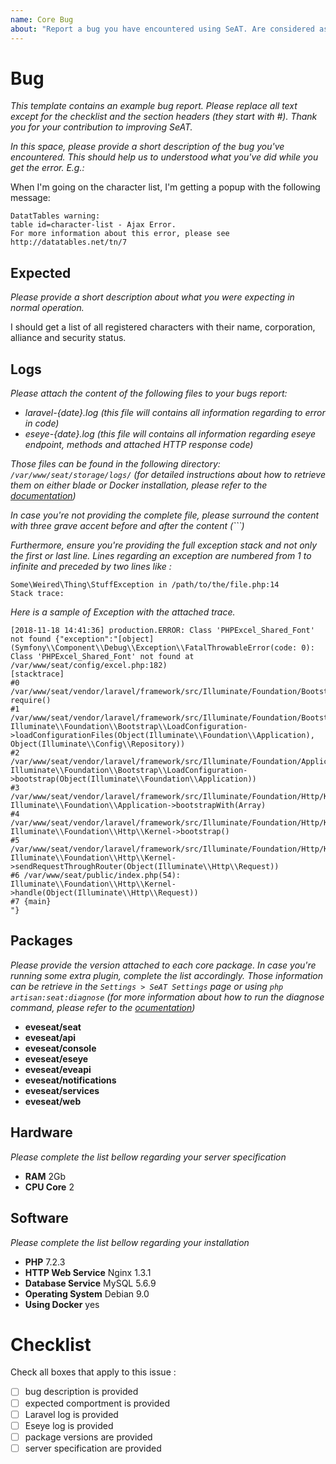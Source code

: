 ```yaml
---
name: Core Bug
about: "Report a bug you have encountered using SeAT. Are considered as bugs everything including ACL outage, security outage, Exception, etc... **Note:** Issues related to SeAT API must be reported on the API Issue template. If you're encountering issues while attempting to install SeAT itself, please go to our Slack in #support channel which will be a better place to sort such problems: [Get an invite](https://eveseat-slack.herokuapp.com)"
---
```


# Bug
*This template contains an example bug report. Please replace all text except for the checklist and the section headers (they start with \#). Thank you for your contribution to improving SeAT.*

*In this space, please provide a short description of the bug you've encountered.
This should help us to understood what you've did while you get the error. E.g.:*

When I'm going on the character list, I'm getting a popup with the following message:
```
DatatTables warning:
table id=character-list - Ajax Error.
For more information about this error, please see http://datatables.net/tn/7
```

## Expected

*Please provide a short description about what you were expecting in normal operation.*

I should get a list of all registered characters with their name, corporation, alliance and security status.

## Logs

*Please attach the content of the following files to your bugs report:*
 - *laravel-{date}.log (this file will contains all information regarding to error in code)*
 - *eseye-{date}.log (this file will contains all information regarding eseye endpoint, methods and attached HTTP response code)*

*Those files can be found in the following directory: `/var/www/seat/storage/logs/`*
*(for detailed instructions about how to retrieve them on either blade or Docker installation, please refer to the [documentation](https://eveseat.github.io/docs/troubleshooting/#checking-log-files))*

*In case you're not providing the complete file, please surround the content with three grave accent before and after the content (```)*

*Furthermore, ensure you're providing the full exception stack and not only the first or last line. Lines regarding an exception are numbered from 1 to infinite and preceded by two lines like :*
```
Some\Weired\Thing\StuffException in /path/to/the/file.php:14
Stack trace:
```

*Here is a sample of Exception with the attached trace.*
```
[2018-11-18 14:41:36] production.ERROR: Class 'PHPExcel_Shared_Font' not found {"exception":"[object] (Symfony\\Component\\Debug\\Exception\\FatalThrowableError(code: 0): Class 'PHPExcel_Shared_Font' not found at /var/www/seat/config/excel.php:182)
[stacktrace]
#0 /var/www/seat/vendor/laravel/framework/src/Illuminate/Foundation/Bootstrap/LoadConfiguration.php(71): require()
#1 /var/www/seat/vendor/laravel/framework/src/Illuminate/Foundation/Bootstrap/LoadConfiguration.php(39): Illuminate\\Foundation\\Bootstrap\\LoadConfiguration->loadConfigurationFiles(Object(Illuminate\\Foundation\\Application), Object(Illuminate\\Config\\Repository))
#2 /var/www/seat/vendor/laravel/framework/src/Illuminate/Foundation/Application.php(213): Illuminate\\Foundation\\Bootstrap\\LoadConfiguration->bootstrap(Object(Illuminate\\Foundation\\Application))
#3 /var/www/seat/vendor/laravel/framework/src/Illuminate/Foundation/Http/Kernel.php(162): Illuminate\\Foundation\\Application->bootstrapWith(Array)
#4 /var/www/seat/vendor/laravel/framework/src/Illuminate/Foundation/Http/Kernel.php(146): Illuminate\\Foundation\\Http\\Kernel->bootstrap()
#5 /var/www/seat/vendor/laravel/framework/src/Illuminate/Foundation/Http/Kernel.php(116): Illuminate\\Foundation\\Http\\Kernel->sendRequestThroughRouter(Object(Illuminate\\Http\\Request))
#6 /var/www/seat/public/index.php(54): Illuminate\\Foundation\\Http\\Kernel->handle(Object(Illuminate\\Http\\Request))
#7 {main}
"}
```

## Packages

*Please provide the version attached to each core package. In case you're running some extra plugin, complete the list accordingly. Those information can be retrieve in the `Settings > SeAT Settings` page or using `php artisan:seat:diagnose` (for more information about how to run the diagnose command, please refer to the [ocumentation](https://eveseat.github.io/docs/troubleshooting/#diagnose-command))*
 - **eveseat/seat**
 - **eveseat/api**
 - **eveseat/console**
 - **eveseat/eseye**
 - **eveseat/eveapi**
 - **eveseat/notifications**
 - **eveseat/services**
 - **eveseat/web**

## Hardware

*Please complete the list bellow regarding your server specification*
 - **RAM** 2Gb
 - **CPU Core** 2

## Software

*Please complete the list bellow regarding your installation*
 - **PHP** 7.2.3
 - **HTTP Web Service** Nginx 1.3.1
 - **Database Service** MySQL 5.6.9
 - **Operating System** Debian 9.0
 - **Using Docker** yes

# Checklist

Check all boxes that apply to this issue :
 - [ ] bug description is provided
 - [ ] expected comportment is provided
 - [ ] Laravel log is provided
 - [ ] Eseye log is provided
 - [ ] package versions are provided
 - [ ] server specification are provided